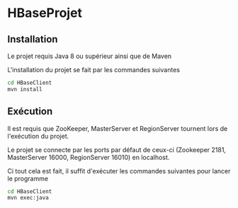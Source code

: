 # HBaseProjet

## Installation

Le projet requis Java 8 ou supérieur ainsi que de Maven

L'installation du projet se fait par les commandes suivantes

```bash
cd HBaseClient
mvn install
```

## Exécution

Il est requis que ZooKeeper, MasterServer et RegionServer tournent lors de l'exécution du projet.

Le projet se connecte par les ports par défaut de ceux-ci (Zookeeper 2181, MasterServer 16000, RegionServer 16010) en localhost.

Ci tout cela est fait, il suffit d'exécuter les commandes suivantes pour lancer le programme

```bash
cd HBaseClient
mvn exec:java
```
